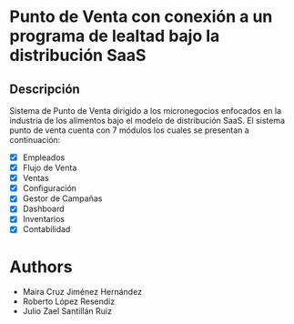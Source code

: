 # Punto de Venta con conexión a un programa de lealtad bajo la distribución SaaS
## Descripción
Sistema de Punto de Venta dirigido a los micronegocios enfocados en la industria de los alimentos bajo el modelo de distribución SaaS. 
El sistema punto de venta cuenta con 7 módulos los cuales se presentan a continuación:
- [x] Empleados
- [x] Flujo de Venta
- [x] Ventas
- [x] Configuración
- [x] Gestor de Campañas
- [x] Dashboard
- [x] Inventarios
- [x] Contabilidad

# Authors
+ Maira Cruz Jiménez Hernández
+ Roberto López Resendíz
+ Julio Zael Santillán Ruiz





